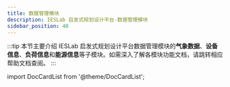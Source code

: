 ```yaml
---
title: 数据管理模块
description: IESLab 启发式规划设计平台-数据管理模块
sidebar_position: 40
---
```


:::tip
本节主要介绍 IESLab 启发式规划设计平台数据管理模块的**气象数据**、**设备信息**、**负荷信息**和**能源信息**等子模块。如需深入了解各模块功能文档，请跳转相应帮助文档查阅。
:::


import DocCardList from '@theme/DocCardList';

<DocCardList />